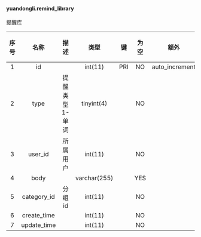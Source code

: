 #### yuandongli.remind_library 
提醒库

| 序号 | 名称 | 描述 | 类型 | 键 | 为空 | 额外 | 默认值 |
| :--: | :--: | :--: | :--: | :--: | :--: | :--: | :--: |
| 1 | id |  | int(11) | PRI | NO | auto_increment |  |
| 2 | type | 提醒类型 1-单词 | tinyint(4) |  | NO |  | 1 |
| 3 | user_id | 所属用户 | int(11) |  | NO |  | 0 |
| 4 | body |  | varchar(255) |  | YES |  |  |
| 5 | category_id | 分组id | int(11) |  | NO |  | 0 |
| 6 | create_time |  | int(11) |  | NO |  | 0 |
| 7 | update_time |  | int(11) |  | NO |  | 0 |
